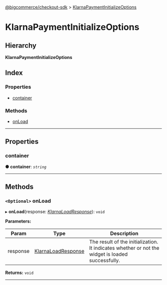 [@bigcommerce/checkout-sdk](../README.md) > [KlarnaPaymentInitializeOptions](../interfaces/klarnapaymentinitializeoptions.md)

# KlarnaPaymentInitializeOptions

## Hierarchy

**KlarnaPaymentInitializeOptions**

## Index

### Properties

* [container](klarnapaymentinitializeoptions.md#container)

### Methods

* [onLoad](klarnapaymentinitializeoptions.md#onload)

---

## Properties

<a id="container"></a>

###  container

**● container**: *`string`*

___

## Methods

<a id="onload"></a>

### `<Optional>` onLoad

▸ **onLoad**(response: *[KlarnaLoadResponse](klarnaloadresponse.md)*): `void`

**Parameters:**

| Param | Type | Description |
| ------ | ------ | ------ |
| response | [KlarnaLoadResponse](klarnaloadresponse.md) |  The result of the initialization. It indicates whether or not the widget is loaded successfully. |

**Returns:** `void`

___

